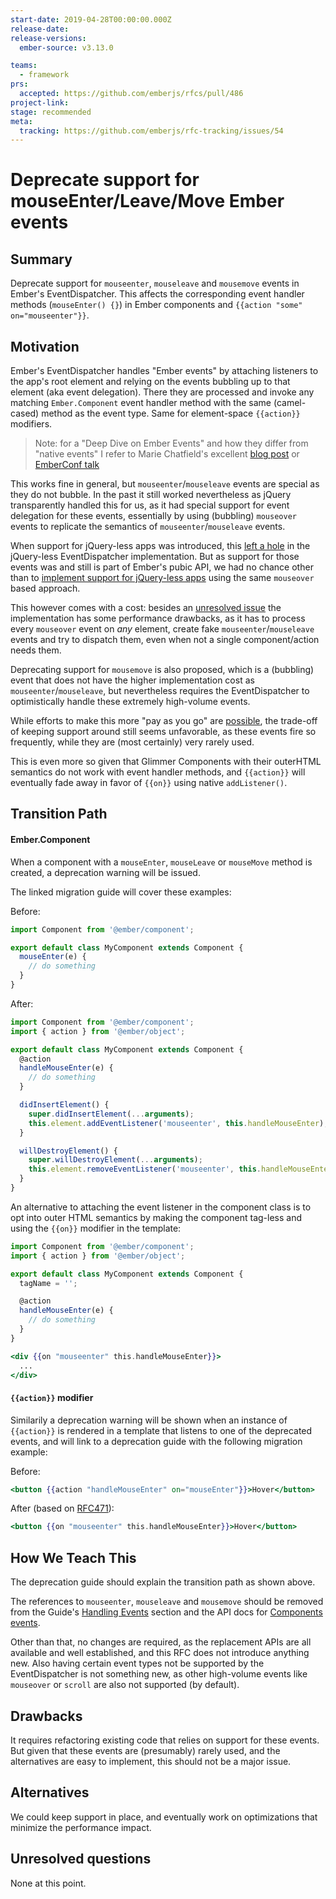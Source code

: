 ```yaml
---
start-date: 2019-04-28T00:00:00.000Z
release-date:
release-versions: 
  ember-source: v3.13.0

teams: 
  - framework
prs:
  accepted: https://github.com/emberjs/rfcs/pull/486
project-link: 
stage: recommended
meta:
  tracking: https://github.com/emberjs/rfc-tracking/issues/54
---
```


# Deprecate support for mouseEnter/Leave/Move Ember events

## Summary

Deprecate support for `mouseenter`, `mouseleave` and `mousemove` events in Ember's EventDispatcher. This affects
the corresponding event handler methods (`mouseEnter() {}`) in Ember components and
`{{action "some" on="mouseenter"}}`.

## Motivation

Ember's EventDispatcher handles "Ember events" by attaching listeners to the app's root element
and relying on the events bubbling up to that element (aka event delegation). There they
are processed and invoke any matching `Ember.Component` event handler method with
the same (camel-cased) method as the event type. Same for element-space `{{action}}`
modifiers.

> Note: for a "Deep Dive on Ember Events" and how they differ from "native events" I refer to
Marie Chatfield's excellent
[blog post](https://medium.com/square-corner-blog/deep-dive-on-ember-events-cf684fd3b808)
or [EmberConf talk](https://youtu.be/G9hXjjHFJVs)

This works fine in general, but `mouseenter`/`mouseleave` events are special as they do
not bubble. In the past it still worked nevertheless as jQuery transparently handled this
for us, as it had special support for event delegation for these events, essentially by using
(bubbling) `mouseover` events to replicate the semantics of `mouseenter`/`mouseleave` events.

When support for jQuery-less apps was introduced, this [left a hole](https://github.com/emberjs/ember.js/issues/16591)
in the jQuery-less EventDispatcher implementation. But as support for those events was and
still is part of Ember's pubic API, we had no chance other than to [implement support
for jQuery-less apps](https://github.com/emberjs/ember.js/pull/16603) using the same
`mouseover` based approach.

This however comes with a cost: besides an [unresolved issue](https://github.com/emberjs/ember.js/issues/17228)
the implementation has some performance drawbacks, as it has to process every `mouseover` event on
*any* element, create fake `mouseenter`/`mouseleave` events and try to dispatch them, even when
not a single component/action needs them.

Deprecating support for `mousemove` is also proposed, which is a (bubbling) event that does not have the higher
implementation cost as `mouseenter`/`mouseleave`, but nevertheless requires the EventDispatcher to optimistically handle
these extremely high-volume events.

While efforts to make this more "pay as you go" are [possible](https://github.com/emberjs/ember.js/pull/17911),
the trade-off of keeping support around still seems unfavorable, as these events fire so
frequently, while they are (most certainly) very rarely used.

This is even more so given that Glimmer Components with their outerHTML semantics do not
work with event handler methods, and `{{action}}` will eventually fade away in favor of
`{{on}}` using native `addListener()`.

## Transition Path

#### Ember.Component

When a component with a `mouseEnter`, `mouseLeave` or `mouseMove` method is created, a deprecation warning will be issued.

The linked migration guide will cover these examples:

Before:

```js
import Component from '@ember/component';

export default class MyComponent extends Component {
  mouseEnter(e) {
    // do something
  }
}
```

After:

```js
import Component from '@ember/component';
import { action } from '@ember/object';

export default class MyComponent extends Component {
  @action
  handleMouseEnter(e) {
    // do something
  }

  didInsertElement() {
    super.didInsertElement(...arguments);
    this.element.addEventListener('mouseenter', this.handleMouseEnter);
  }

  willDestroyElement() {
    super.willDestroyElement(...arguments);
    this.element.removeEventListener('mouseenter', this.handleMouseEnter);
  }
}
```

An alternative to attaching the event listener in the component class is to opt into outer HTML semantics by making the
component tag-less and using the `{{on}}` modifier in the template:

```js
import Component from '@ember/component';
import { action } from '@ember/object';

export default class MyComponent extends Component {
  tagName = '';

  @action
  handleMouseEnter(e) {
    // do something
  }
}
```

```hbs
<div {{on "mouseenter" this.handleMouseEnter}}>
  ...
</div>
```

#### `{{action}}` modifier

Similarily a deprecation warning will be shown when an instance of `{{action}}` is rendered in a template that listens
to one of the deprecated events, and will link to a deprecation guide with the following migration example:

Before:

```hbs
<button {{action "handleMouseEnter" on="mouseEnter"}}>Hover</button>
```

After (based on [RFC471](https://github.com/emberjs/rfcs/blob/master/text/0471-on-modifier.md)):

```hbs
<button {{on "mouseenter" this.handleMouseEnter}}>Hover</button>
```

## How We Teach This

The deprecation guide should explain the transition path as shown above.

The references to `mouseenter`, `mouseleave` and `mousemove` should be removed from the Guide's
[Handling Events](https://guides.emberjs.com/release/components/handling-events/#toc_event-names) section and the API
docs for [Components events](https://api.emberjs.com/ember/release/classes/Component).

Other than that, no changes are required, as the replacement APIs are all available and
well established, and this RFC does not introduce anything new. Also having certain event
types not be supported by the EventDispatcher is not something new, as other high-volume
events like `mouseover` or `scroll` are also not supported (by default).

## Drawbacks

It requires refactoring existing code that relies on support for these events. But given that
these events are (presumably) rarely used, and the alternatives are easy to implement, this
should not be a major issue.

## Alternatives

We could keep support in place, and eventually work on optimizations that minimize the
performance impact.

## Unresolved questions

None at this point.
